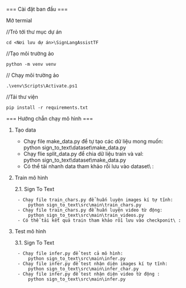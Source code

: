 === Cài đặt ban đầu ===

Mở termial

//Trỏ tới thư mục dự án

    cd <Nơi lưu dự án>\SignLangAssistTF

//Tạo môi trường ảo

    python -m venv venv

// Chạy môi trường ảo

    .\venv\Scripts\Activate.ps1 

//Tải thư viện 

    pip install -r requirements.txt
    
=== Hướng chẫn chạy mô hình ===

1. Tạo data
    - Chạy file make_data.py để tự tạo các dữ liệu mong muốn:   
        python sign_to_text\dataset\make_data.py
    - Chạy flie split_data.py để chia dữ liệu train và val:     
        python sign_to_text\dataset\make_data.py
    - Có thể tải nhanh data tham khảo rồi lưu vào dataset\ :


2. Train mô hình

   2.1. Sign To Text
   
        - Chạy file train_chars.py để huấn luyện images kí tự tĩnh:     
            python sign_to_text\src\main\train_chars.py
        - Chạy file train_chars.py để huấn luyện video từ động:         
            python sign_to_text\src\main\train_videos.py
        - Có thể tải kết quả train tham khảo rồi lưu vào checkponit\ :

3. Test mô hình

    3.1. Sign To Text
   
        - Chạy file infer.py để test cả mô hình: 
            python sign_to_text\src\main\infer.py
        - Chạy file infer.py để test nhận diện images kí tự tĩnh: 
            python sign_to_text\src\main\infer_char.py
        - Chạy file infer.py để test nhận diện video từ động : 
            python sign_to_text\src\main\infer.py

